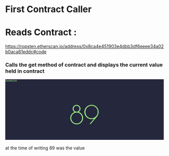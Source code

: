 # First Contract Caller

# Reads Contract :

https://ropsten.etherscan.io/address/0x8ca4e451903e4dbb3df6eeee34a02b0aca81eddc#code



### Calls the get method of contract and displays the current value held in contract


![ss](ss1.jpg)

at the time of writing 89 was the value